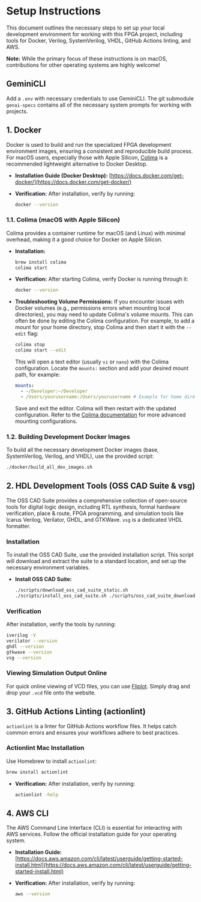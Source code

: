 # Setup Instructions

This document outlines the necessary steps to set up your local development environment for working with this FPGA project, including tools for Docker, Verilog, SystemVerilog, VHDL, GitHub Actions linting, and AWS.

**Note:** While the primary focus of these instructions is on macOS, contributions for other operating systems are highly welcome!

## GeminiCLI

Add a `.env` with necessary credentials to use GeminiCLI. The git submodule `genai-specs` contains all of the necessary system prompts for working with projects.

## 1. Docker

Docker is used to build and run the specialized FPGA development environment images, ensuring a consistent and reproducible build process. For macOS users, especially those with Apple Silicon, [Colima](https://github.com/abiosoft/colima) is a recommended lightweight alternative to Docker Desktop.

- **Installation Guide (Docker Desktop):** [https://docs.docker.com/get-docker/](https://docs.docker.com/get-docker/)

- **Verification:** After installation, verify by running:

    ```bash
    docker --version
    ```

### 1.1. Colima (macOS with Apple Silicon)

Colima provides a container runtime for macOS (and Linux) with minimal overhead, making it a good choice for Docker on Apple Silicon.

- **Installation:**

    ```bash
    brew install colima
    colima start
    ```

- **Verification:** After starting Colima, verify Docker is running through it:

    ```bash
    docker --version
    ```

- **Troubleshooting Volume Permissions:** If you encounter issues with Docker volumes (e.g., permissions errors when mounting local directories), you may need to update Colima's volume mounts. This can often be done by editing the Colima configuration. For example, to add a mount for your home directory, stop Colima and then start it with the `--edit` flag:

    ```bash
    colima stop
    colima start --edit
    ```

    This will open a text editor (usually `vi` or `nano`) with the Colima configuration. Locate the `mounts:` section and add your desired mount path, for example:

    ```yaml
    mounts:
      - ~/Developer:~/Developer
      - /Users/yourusername:/Users/yourusername # Example for home directory
    ```

    Save and exit the editor. Colima will then restart with the updated configuration. Refer to the [Colima documentation](https://github.com/abiosoft/colima#mounts) for more advanced mounting configurations.

### 1.2. Building Development Docker Images

To build all the necessary development Docker images (base, SystemVerilog, Verilog, and VHDL), use the provided script:

```bash
./docker/build_all_dev_images.sh
```

## 2. HDL Development Tools (OSS CAD Suite & vsg)

The OSS CAD Suite provides a comprehensive collection of open-source tools for digital logic design, including RTL synthesis, formal hardware verification, place & route, FPGA programming, and simulation tools like Icarus Verilog, Verilator, GHDL, and GTKWave. `vsg` is a dedicated VHDL formatter.

### Installation

To install the OSS CAD Suite, use the provided installation script. This script will download and extract the suite to a standard location, and set up the necessary environment variables.

- **Install OSS CAD Suite:**

    ```bash
    ./scripts/download_oss_cad_suite_static.sh
    ./scripts/install_oss_cad_suite.sh ./scripts/oss_cad_suite_downloads/oss-cad-suite*.tgz
    ```

### Verification

After installation, verify the tools by running:

```bash
iverilog -V
verilator --version
ghdl --version
gtkwave --version
vsg --version
```

### Viewing Simulation Output Online

For quick online viewing of VCD files, you can use [Fliplot](https://raczben.github.io/fliplot/). Simply drag and drop your `.vcd` file onto the website.

## 3. GitHub Actions Linting (actionlint)

`actionlint` is a linter for GitHub Actions workflow files. It helps catch common errors and ensures your workflows adhere to best practices.

### Actionlint Mac Installation

Use Homebrew to install `actionlint`:

```bash
brew install actionlint
```

- **Verification:** After installation, verify by running:

    ```bash
    actionlint -help
    ```

## 4. AWS CLI

The AWS Command Line Interface (CLI) is essential for interacting with AWS services. Follow the official installation guide for your operating system.

- **Installation Guide:** [https://docs.aws.amazon.com/cli/latest/userguide/getting-started-install.html](https://docs.aws.amazon.com/cli/latest/userguide/getting-started-install.html)

- **Verification:** After installation, verify by running:

    ```bash
    aws --version
    ```
